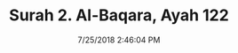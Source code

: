 ---
title       : "Surah 2. Al-Baqara, Ayah 122"
date        : 7/25/2018 2:46:04 PM
draft       : false
type        : "quran"
layout      : "compare"
BookCode    : "CMP"
SurahNumber : "2"
AyahNumber  : "122"
TotalAyah   : "286"
---
